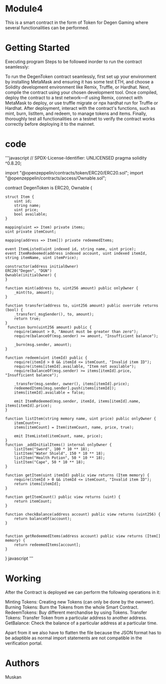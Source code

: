 # Module4
This is a smart contract in the form of Token for Degen Gaming where several functionalities can be performed.

# Getting Started
Executing program Steps to be followed inorder to run the contract seamlessly:

To run the DegenToken contract seamlessly, first set up your environment by installing MetaMask and ensuring it has some test ETH, and choose a Solidity development environment like Remix, Truffle, or Hardhat. Next, compile the contract using your chosen development tool. Once compiled, deploy the contract to a test network—if using Remix, connect with MetaMask to deploy, or use truffle migrate or npx hardhat run for Truffle or Hardhat. After deployment, interact with the contract's functions, such as mint, burn, listItem, and redeem, to manage tokens and items. Finally, thoroughly test all functionalities on a testnet to verify the contract works correctly before deploying it to the mainnet.

# code
'''javascript
// SPDX-License-Identifier: UNLICENSED
pragma solidity ^0.8.20;

import "@openzeppelin/contracts/token/ERC20/ERC20.sol";
import "@openzeppelin/contracts/access/Ownable.sol";

contract DegenToken is ERC20, Ownable {

    struct Item {
        uint id;
        string name;
        uint price;
        bool available;
    }
    
    mapping(uint => Item) private items;
    uint private itemCount;

    mapping(address => Item[]) private redeemedItems;

    event ItemListed(uint indexed id, string name, uint price);
    event ItemRedeemed(address indexed account, uint indexed itemId, string itemName, uint itemPrice);

    constructor(address initialOwner) 
    ERC20("Degen", "DGN") 
    Ownable(initialOwner) {
    }

    function mint(address to, uint256 amount) public onlyOwner {
        _mint(to, amount);
    }

    function transfer(address to, uint256 amount) public override returns (bool) {
        _transfer(_msgSender(), to, amount);
        return true;
    }
     function burn(uint256 amount) public {
        require(amount > 0, "Amount must be greater than zero");
        require(balanceOf(msg.sender) >= amount, "Insufficient balance");

        _burn(msg.sender, amount);
    }

    function redeem(uint itemId) public {
        require(itemId > 0 && itemId <= itemCount, "Invalid item ID");
        require(items[itemId].available, "Item not available");
        require(balanceOf(msg.sender) >= items[itemId].price, "Insufficient balance");

        _transfer(msg.sender, owner(), items[itemId].price);
        redeemedItems[msg.sender].push(items[itemId]);
        items[itemId].available = false;

        emit ItemRedeemed(msg.sender, itemId, items[itemId].name, items[itemId].price);
    }
    
    function listItem(string memory name, uint price) public onlyOwner {
        itemCount++;
        items[itemCount] = Item(itemCount, name, price, true);

        emit ItemListed(itemCount, name, price);
    }
    function _addInitialItems() internal onlyOwner {
        listItem("Sword", 100 * 10 ** 18);
        listItem("Water Shield", 150 * 10 ** 18);
        listItem("Health Potion", 50 * 10 ** 18);
        listItem("Cape", 50 * 10 ** 18);
    }

    function getItem(uint itemId) public view returns (Item memory) {
        require(itemId > 0 && itemId <= itemCount, "Invalid item ID");
        return items[itemId];
    }

    function getItemCount() public view returns (uint) {
        return itemCount;
    }

    function checkBalance(address account) public view returns (uint256) {
        return balanceOf(account);
    }


    function getRedeemedItems(address account) public view returns (Item[] memory) {
        return redeemedItems[account];
    }
}
javascript '''
# Working
After the Contract is deployed we can perform the following operations in it:

Minting Tokens: Creating new Tokens (can only be done by the ownwer). Burning Tokens: Burn the Tokens from the whole Smart Contract. RedeemTokens: Buy different merchandise by using Tokens. Transfer Tokens: Transfer Token from a particular address to another address. GetBalance: Check the balance of a particular address at a particular time.

Apart from it we also have to flatten the file because the JSON format has to be adaptible as normal import statements are not compatible in the verification portal.

# Authors
Muskan 

